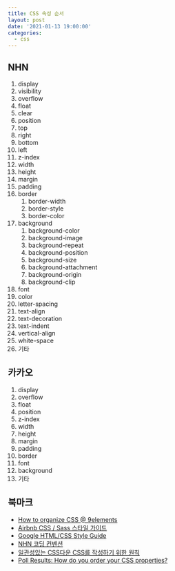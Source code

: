 ```yaml
---
title: CSS 속성 순서
layout: post
date: '2021-01-13 19:00:00'
categories:
  - css
---
```


## NHN

1. display
1. visibility
1. overflow
1. float
1. clear
1. position
1. top
1. right
1. bottom
1. left
1. z-index
1. width
1. height
1. margin
1. padding
1. border
   1. border-width
   1. border-style
   1. border-color
1. background
   1. background-color
   1. background-image
   1. background-repeat
   1. background-position
   1. background-size
   1. background-attachment
   1. background-origin
   1. background-clip
1. font
1. color
1. letter-spacing
1. text-align
1. text-decoration
1. text-indent
1. vertical-align
1. white-space
1. 기타

## 카카오

1. display
1. overflow
1. float
1. position
1. z-index
1. width
1. height
1. margin
1. padding
1. border
1. font
1. background
1. 기타

## 북마크

- [How to organize CSS @ 9elements](https://9elements.com/css-rule-order/)
- [Airbnb CSS / Sass 스타일 가이드](https://github.com/CodeMakeBros/css-style-guide)
- [Google HTML/CSS Style Guide](https://google.github.io/styleguide/htmlcssguide.html)
- [NHN 코딩 컨벤션](https://nuli.navercorp.com/data/convention/NHN_Coding_Conventions_for_Markup_Languages.pdf)
- [일관성있는 CSS다운 CSS를 작성하기 위한 원칙](https://github.com/necolas/idiomatic-css/tree/master/translations/ko-KR)
- [Poll Results: How do you order your CSS properties?](https://css-tricks.com/poll-results-how-do-you-order-your-css-properties/)
